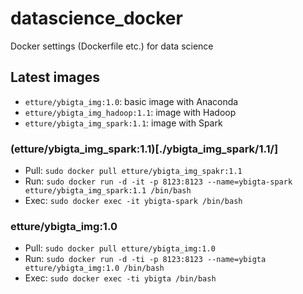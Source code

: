 # datascience_docker
Docker settings (Dockerfile etc.) for data science

## Latest images
- `etture/ybigta_img:1.0`: basic image with Anaconda
- `etture/ybigta_img_hadoop:1.1`: image with Hadoop
- `etture/ybigta_img_spark:1.1`: image with Spark

### (etture/ybigta_img_spark:1.1)[./ybigta_img_spark/1.1/]
- Pull: `sudo docker pull etture/ybigta_img_spakr:1.1`
- Run: `sudo docker run -d -it -p 8123:8123 --name=ybigta-spark etture/ybigta_img_spark:1.1 /bin/bash`
- Exec: `sudo docker exec -it ybigta-spark /bin/bash`

### etture/ybigta_img:1.0
- Pull: `sudo docker pull etture/ybigta_img:1.0`
- Run: `sudo docker run -d -ti -p 8123:8123 --name=ybigta etture/ybigta_img:1.0 /bin/bash`
- Exec: `sudo docker exec -ti ybigta /bin/bash`
